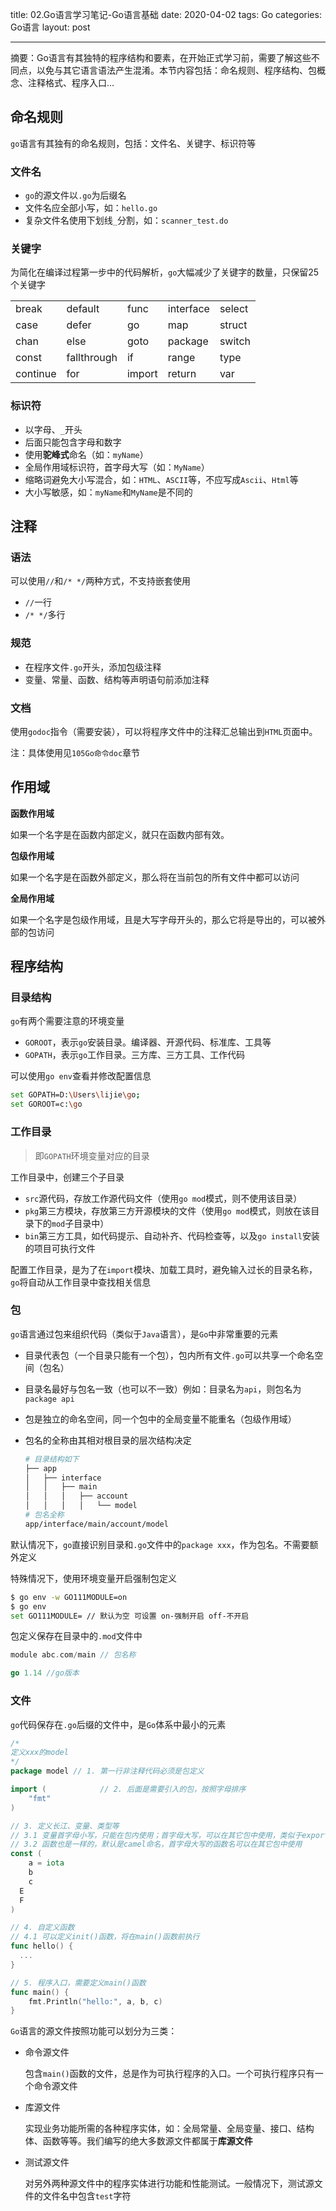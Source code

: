 title: 02.Go语言学习笔记-Go语言基础
date: 2020-04-02
tags: Go
categories: Go语言
layout: post

------

摘要：Go语言有其独特的程序结构和要素，在开始正式学习前，需要了解这些不同点，以免与其它语言语法产生混淆。本节内容包括：命名规则、程序结构、包概念、注释格式、程序入口...

<!-- more -->

## 命名规则

`go`语言有其独有的命名规则，包括：文件名、关键字、标识符等

### 文件名

- `go`的源文件以`.go`为后缀名
- 文件名应全部小写，如：`hello.go`
- 复杂文件名使用下划线`_`分割，如：`scanner_test.do`

### 关键字

为简化在编译过程第一步中的代码解析，`go`大幅减少了关键字的数量，只保留25个关键字

|          |             |        |           |        |
| -------- | ----------- | ------ | --------- | ------ |
| break    | default     | func   | interface | select |
| case     | defer       | go     | map       | struct |
| chan     | else        | goto   | package   | switch |
| const    | fallthrough | if     | range     | type   |
| continue | for         | import | return    | var    |

### 标识符

- 以字母、`_`开头
- 后面只能包含字母和数字
- 使用**驼峰式**命名（如：`myName`）
- 全局作用域标识符，首字母大写（如：`MyName`）
- 缩略词避免大小写混合，如：`HTML`、`ASCII`等，不应写成`Ascii`、`Html`等
- 大小写敏感，如：`myName`和`MyName`是不同的

## 注释

### 语法

可以使用`//`和`/* */`两种方式，不支持嵌套使用

- `//`一行
- `/* */`多行

### 规范

- 在程序文件`.go`开头，添加包级注释
- 变量、常量、函数、结构等声明语句前添加注释

### 文档

使用`godoc`指令（需要安装），可以将程序文件中的注释汇总输出到`HTML`页面中。

注：具体使用见`105Go命令doc`章节

## 作用域

**函数作用域**

如果一个名字是在函数内部定义，就只在函数内部有效。

**包级作用域**

如果一个名字是在函数外部定义，那么将在当前包的所有文件中都可以访问

**全局作用域**

如果一个名字是包级作用域，且是大写字母开头的，那么它将是导出的，可以被外部的包访问

## 程序结构

### 目录结构

`go`有两个需要注意的环境变量

- `GOROOT`，表示`go`安装目录。编译器、开源代码、标准库、工具等
- `GOPATH`，表示`go`工作目录。三方库、三方工具、工作代码

可以使用`go env`查看并修改配置信息

```bash
set GOPATH=D:\Users\lijie\go;
set GOROOT=c:\go
```

### 工作目录

> 即`GOPATH`环境变量对应的目录

工作目录中，创建三个子目录

- `src`源代码，存放工作源代码文件（使用`go mod`模式，则不使用该目录）
- `pkg`第三方模块，存放第三方开源模块的文件（使用`go mod`模式，则放在该目录下的`mod`子目录中）
- `bin`第三方工具，如代码提示、自动补齐、代码检查等，以及`go install`安装的项目可执行文件

配置工作目录，是为了在`import`模块、加载工具时，避免输入过长的目录名称，`go`将自动从工作目录中查找相关信息

### 包

`go`语言通过包来组织代码（类似于`Java`语言），是`Go`中非常重要的元素

- 目录代表包（一个目录只能有一个包），包内所有文件`.go`可以共享一个命名空间（包名）

- 目录名最好与包名一致（也可以不一致）例如：目录名为`api`，则包名为`package api`

- 包是独立的命名空间，同一个包中的全局变量不能重名（包级作用域）

- 包名的全称由其相对根目录的层次结构决定

  ```bash
  # 目录结构如下
  ├── app
  │   ├── interface
  │   │   ├── main
  │   │   │   ├── account
  │   │   │   │   └── model
  # 包名全称
  app/interface/main/account/model
  ```

默认情况下，`go`直接识别目录和`.go`文件中的`package xxx`，作为包名。不需要额外定义

特殊情况下，使用环境变量开启强制包定义

```bash
$ go env -w GO111MODULE=on
$ go env
set GO111MODULE= // 默认为空 可设置 on-强制开启 off-不开启
```

包定义保存在目录中的`.mod`文件中

```go
module abc.com/main // 包名称

go 1.14 //go版本
```

### 文件

`go`代码保存在`.go`后缀的文件中，是`Go`体系中最小的元素

```go
/*
定义xxx的model
*/
package model // 1. 第一行非注释代码必须是包定义

import (			// 2. 后面是需要引入的包，按照字母排序	
	"fmt"
)

// 3. 定义长江、变量、类型等
// 3.1 变量首字母小写，只能在包内使用；首字母大写，可以在其它包中使用，类似于export的功能
// 3.2 函数也是一样的，默认是camel命名，首字母大写的函数名可以在其它包中使用
const (
	a = iota 
	b
	c
  E
  F
)

// 4. 自定义函数
// 4.1 可以定义init()函数，将在main()函数前执行
func hello() {
  ...
}

// 5. 程序入口，需要定义main()函数
func main() {
	fmt.Println("hello:", a, b, c)
}
```

`Go`语言的源文件按照功能可以划分为三类：

- 命令源文件

  包含`main()`函数的文件，总是作为可执行程序的入口。一个可执行程序只有一个命令源文件

- 库源文件

  实现业务功能所需的各种程序实体，如：全局常量、全局变量、接口、结构体、函数等等。我们编写的绝大多数源文件都属于**库源文件**

- 测试源文件

  对另外两种源文件中的程序实体进行功能和性能测试。一般情况下，测试源文件的文件名中包含`test`字符